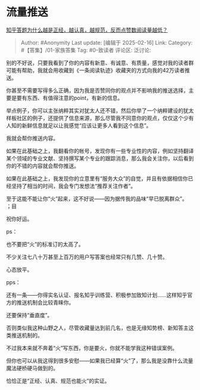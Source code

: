 # 流量推送
[知乎答题为什么越是正经，越认真，越规范，反而点赞数阅读量越低？](https://www.zhihu.com/question/12206674953/answer/101771285372)

> Author: #Anonymity
> Last update: [编辑于 2025-02-16]
> Link:
> Category: #【答集】/01-家族答集 
> Tag: #0-致读者 
> 评论区:
> 泛讨论:

别的不好说，只要我看到了你的内容有新意、有诚意、有质量，感觉对我的读者群可能有帮助，我就会用收藏到《一条阅读轨迹》收藏夹的方式向我的42万读者推送。

你甚至不需要写得多么正确，因为我是否赞同你的观点并不影响我的推送选择，主要是要有东西、有值得注意的point，有新的信息。

举点例子，你可以主张纳粹其实对犹太人还不错，然后你举了一个纳粹建设的犹太样板社区的例子，还提供了信息来源，那么尽管我不同意你的观点，仅仅这个少有人知的新鲜信息就足以让我感觉“应该让更多人看到这个信息”。

我就会帮你推送内容。

如果在此基础之上，我翻看你的帐号，发现你有一些专业性的内容，例如坚持翻译某个领域的专业文献、坚持撰写某个专业的跟踪消息，那么我会关注你，以后看到你的不错的内容就会帮你推送。

如果在此基础之上，我发现你的立意里有“服务大众”的自觉，并且有依据相信你已经坚持了相当的时间，我会专门发想法“推荐关注作者”。

至于这能不能让你“火”起来，这不好说——因为据传我的品味“早已脱离群众”。 ；目

祝你好运。

  

ps：

也不要把“火”的标准订的太高了。

不少关注七八十万甚至上百万的用户写答案也经常只有几赞、几十赞。

心态放平。

  

pps：

还有一条——你得实名认证、报名知乎训练营、积极参加致知计划……这样知乎官方的推送机制会比较青睐你。

还要保持“垂直度”。

否则类似我这种山野之人，尽管收藏量达到前几名，也是无缘知势榜、新知答主这类推送机制的。

不过我本来就不奔着“火”写东西，你是要火，你就不能学我这种错误案例。

但你也可以从我这得到很多安慰——如果我已经算“火”了，那么我是没靠什么流量魔法硬桥硬马做到的。

恰恰正是“正经、认真、规范也能火”的实证。
